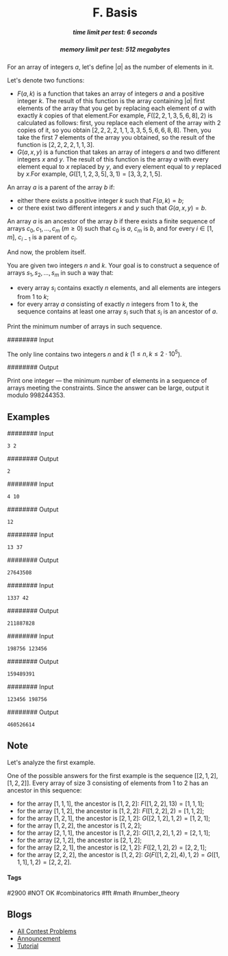 <h1 style='text-align: center;'> F. Basis</h1>

<h5 style='text-align: center;'>time limit per test: 6 seconds</h5>
<h5 style='text-align: center;'>memory limit per test: 512 megabytes</h5>

For an array of integers $a$, let's define $|a|$ as the number of elements in it.

Let's denote two functions:

* $F(a, k)$ is a function that takes an array of integers $a$ and a positive integer $k$. The result of this function is the array containing $|a|$ first elements of the array that you get by replacing each element of $a$ with exactly $k$ copies of that element.For example, $F([2, 2, 1, 3, 5, 6, 8], 2)$ is calculated as follows: first, you replace each element of the array with $2$ copies of it, so you obtain $[2, 2, 2, 2, 1, 1, 3, 3, 5, 5, 6, 6, 8, 8]$. Then, you take the first $7$ elements of the array you obtained, so the result of the function is $[2, 2, 2, 2, 1, 1, 3]$.
* $G(a, x, y)$ is a function that takes an array of integers $a$ and two different integers $x$ and $y$. The result of this function is the array $a$ with every element equal to $x$ replaced by $y$, and every element equal to $y$ replaced by $x$.For example, $G([1, 1, 2, 3, 5], 3, 1) = [3, 3, 2, 1, 5]$.

An array $a$ is a parent of the array $b$ if:

* either there exists a positive integer $k$ such that $F(a, k) = b$;
* or there exist two different integers $x$ and $y$ such that $G(a, x, y) = b$.

An array $a$ is an ancestor of the array $b$ if there exists a finite sequence of arrays $c_0, c_1, \dots, c_m$ ($m \ge 0$) such that $c_0$ is $a$, $c_m$ is $b$, and for every $i \in [1, m]$, $c_{i-1}$ is a parent of $c_i$.

And now, the problem itself.

You are given two integers $n$ and $k$. Your goal is to construct a sequence of arrays $s_1, s_2, \dots, s_m$ in such a way that:

* every array $s_i$ contains exactly $n$ elements, and all elements are integers from $1$ to $k$;
* for every array $a$ consisting of exactly $n$ integers from $1$ to $k$, the sequence contains at least one array $s_i$ such that $s_i$ is an ancestor of $a$.

Print the minimum number of arrays in such sequence.

######## Input

The only line contains two integers $n$ and $k$ ($1 \le n, k \le 2 \cdot 10^5$).

######## Output

Print one integer — the minimum number of elements in a sequence of arrays meeting the constraints. Since the answer can be large, output it modulo $998244353$.

## Examples

######## Input


```text
3 2
```
######## Output


```text
2
```
######## Input


```text
4 10
```
######## Output


```text
12
```
######## Input


```text
13 37
```
######## Output


```text
27643508
```
######## Input


```text
1337 42
```
######## Output


```text
211887828
```
######## Input


```text
198756 123456
```
######## Output


```text
159489391
```
######## Input


```text
123456 198756
```
######## Output


```text
460526614
```
## Note

Let's analyze the first example.

One of the possible answers for the first example is the sequence $[[2, 1, 2], [1, 2, 2]]$. Every array of size $3$ consisting of elements from $1$ to $2$ has an ancestor in this sequence:

* for the array $[1, 1, 1]$, the ancestor is $[1, 2, 2]$: $F([1, 2, 2], 13) = [1, 1, 1]$;
* for the array $[1, 1, 2]$, the ancestor is $[1, 2, 2]$: $F([1, 2, 2], 2) = [1, 1, 2]$;
* for the array $[1, 2, 1]$, the ancestor is $[2, 1, 2]$: $G([2, 1, 2], 1, 2) = [1, 2, 1]$;
* for the array $[1, 2, 2]$, the ancestor is $[1, 2, 2]$;
* for the array $[2, 1, 1]$, the ancestor is $[1, 2, 2]$: $G([1, 2, 2], 1, 2) = [2, 1, 1]$;
* for the array $[2, 1, 2]$, the ancestor is $[2, 1, 2]$;
* for the array $[2, 2, 1]$, the ancestor is $[2, 1, 2]$: $F([2, 1, 2], 2) = [2, 2, 1]$;
* for the array $[2, 2, 2]$, the ancestor is $[1, 2, 2]$: $G(F([1, 2, 2], 4), 1, 2) = G([1, 1, 1], 1, 2) = [2, 2, 2]$.


#### Tags 

#2900 #NOT OK #combinatorics #fft #math #number_theory 

## Blogs
- [All Contest Problems](../Educational_Codeforces_Round_123_(Rated_for_Div._2).md)
- [Announcement](../blogs/Announcement.md)
- [Tutorial](../blogs/Tutorial.md)
